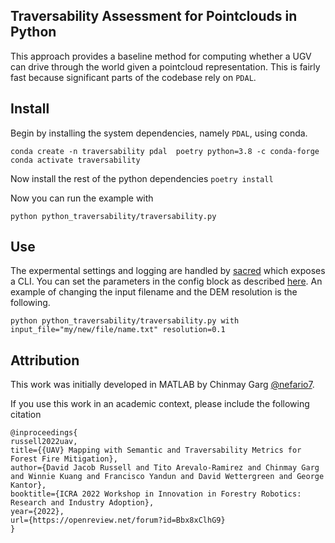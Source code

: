 ## Traversability Assessment for Pointclouds in Python
This approach provides a baseline method for computing whether a UGV can drive through the world given a pointcloud representation. This is fairly fast because significant parts of the codebase rely on `PDAL`.

## Install
Begin by installing the system dependencies, namely `PDAL`, using conda.   
```
conda create -n traversability pdal  poetry python=3.8 -c conda-forge
conda activate traversability
```
Now install the rest of the python dependencies 
```poetry install```

Now you can run the example with
```
python python_traversability/traversability.py
```

## Use
The expermental settings and logging are handled by [sacred](https://sacred.readthedocs.io/en/stable/) which exposes a CLI. You can set the parameters in the config block as described [here](https://sacred.readthedocs.io/en/stable/command_line.html). An example of changing the input filename and the DEM resolution is the following.
```
python python_traversability/traversability.py with input_file="my/new/file/name.txt" resolution=0.1
```


## Attribution
This work was initially developed in MATLAB by Chinmay Garg [@nefario7](https://github.com/nefario7).

If you use this work in an academic context, please include the following citation
```
@inproceedings{
russell2022uav,
title={{UAV} Mapping with Semantic and Traversability Metrics for Forest Fire Mitigation},
author={David Jacob Russell and Tito Arevalo-Ramirez and Chinmay Garg and Winnie Kuang and Francisco Yandun and David Wettergreen and George Kantor},
booktitle={ICRA 2022 Workshop in Innovation in Forestry Robotics: Research and Industry Adoption},
year={2022},
url={https://openreview.net/forum?id=Bbx8xClhG9}
}
```
